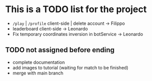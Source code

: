 # This is a TODO list for the project

- `/play` | `/profile` client-side | delete account -> Filippo
- leaderboard client-side -> Leonardo
- Fix temporary coordinates inversion in botService -> Leonardo

## TODO not assigned before ending

- complete documentation
- add images to tutorial (waiting for match to be finished)
- merge with main branch

